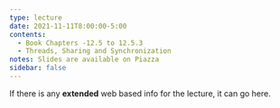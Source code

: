 ```yaml
---
type: lecture
date: 2021-11-11T8:00:00-5:00
contents:
  - Book Chapters -12.5 to 12.5.3
  - Threads, Sharing and Synchronization
notes: Slides are available on Piazza 
sidebar: false
---
```


If there is any **extended** web based info for the lecture, it can go here.
